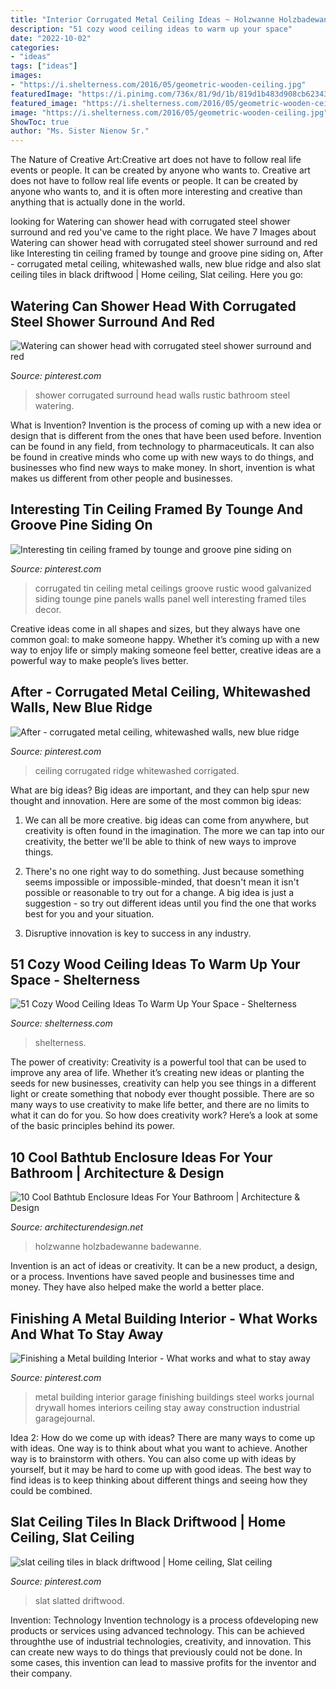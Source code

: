 ```yaml
---
title: "Interior Corrugated Metal Ceiling Ideas ~ Holzwanne Holzbadewanne Badewanne"
description: "51 cozy wood ceiling ideas to warm up your space"
date: "2022-10-02"
categories:
- "ideas"
tags: ["ideas"]
images:
- "https://i.shelterness.com/2016/05/geometric-wooden-ceiling.jpg"
featuredImage: "https://i.pinimg.com/736x/81/9d/1b/819d1b483d908cb62343244a52f70724.jpg"
featured_image: "https://i.shelterness.com/2016/05/geometric-wooden-ceiling.jpg"
image: "https://i.shelterness.com/2016/05/geometric-wooden-ceiling.jpg"
ShowToc: true
author: "Ms. Sister Nienow Sr."
---
```



The Nature of Creative Art:Creative art does not have to follow real life events or people. It can be created by anyone who wants to.
Creative art does not have to follow real life events or people. It can be created by anyone who wants to, and it is often more interesting and creative than anything that is actually done in the world.

	

		
looking for Watering can shower head with corrugated steel shower surround and red you've came to the right place. We have 7 Images about Watering can shower head with corrugated steel shower surround and red like Interesting tin ceiling framed by tounge and groove pine siding on, After - corrugated metal ceiling, whitewashed walls, new blue ridge and also slat ceiling tiles in black driftwood | Home ceiling, Slat ceiling. Here you go:
		
    
## Watering Can Shower Head With Corrugated Steel Shower Surround And Red

<img loading=lazy src="https://i.pinimg.com/736x/aa/df/80/aadf80d9d850eda319c7ac3e48f036c2.jpg" onerror="this.onerror=null;this.src='https://tse2.mm.bing.net/th?id=OIP.imWdFnHiFlOzueZS7s6ihQAAAA&amp;pid=15.1';" alt="Watering can shower head with corrugated steel shower surround and red">

_Source: pinterest.com_

>shower corrugated surround head walls rustic bathroom steel watering. 

	

What is Invention?
Invention is the process of coming up with a new idea or design that is different from the ones that have been used before. Invention can be found in any field, from technology to pharmaceuticals. It can also be found in creative minds who come up with new ways to do things, and businesses who find new ways to make money. In short, invention is what makes us different from other people and businesses.

    
## Interesting Tin Ceiling Framed By Tounge And Groove Pine Siding On

<img loading=lazy src="https://s-media-cache-ak0.pinimg.com/736x/3e/19/71/3e19710f7e00b72ea75560b3fcb0bf11.jpg" onerror="this.onerror=null;this.src='https://tse3.mm.bing.net/th?id=OIP.pXPdBAC9qx1rF6wT90raLQHaJ6&amp;pid=15.1';" alt="Interesting tin ceiling framed by tounge and groove pine siding on">

_Source: pinterest.com_

>corrugated tin ceiling metal ceilings groove rustic wood galvanized siding tounge pine panels walls panel well interesting framed tiles decor. 

	

Creative ideas come in all shapes and sizes, but they always have one common goal: to make someone happy. Whether it’s coming up with a new way to enjoy life or simply making someone feel better, creative ideas are a powerful way to make people’s lives better.

    
## After - Corrugated Metal Ceiling, Whitewashed Walls, New Blue Ridge

<img loading=lazy src="https://i.pinimg.com/736x/81/9d/1b/819d1b483d908cb62343244a52f70724.jpg" onerror="this.onerror=null;this.src='https://tse3.mm.bing.net/th?id=OIP.TEaPT78Ibw3x4YYezpar0gHaFj&amp;pid=15.1';" alt="After - corrugated metal ceiling, whitewashed walls, new blue ridge">

_Source: pinterest.com_

>ceiling corrugated ridge whitewashed corrigated. 

	

What are big ideas?
Big ideas are important, and they can help spur new thought and innovation. Here are some of the most common big ideas:
1. We can all be more creative. big ideas can come from anywhere, but creativity is often found in the imagination. The more we can tap into our creativity, the better we'll be able to think of new ways to improve things.

2. There's no one right way to do something. Just because something seems impossible or impossible-minded, that doesn't mean it isn't possible or reasonable to try out for a change. A big idea is just a suggestion - so try out different ideas until you find the one that works best for you and your situation.

3. Disruptive innovation is key to success in any industry.

    
## 51 Cozy Wood Ceiling Ideas To Warm Up Your Space - Shelterness

<img loading=lazy src="https://i.shelterness.com/2016/05/geometric-wooden-ceiling.jpg" onerror="this.onerror=null;this.src='https://tse3.mm.bing.net/th?id=OIP.awYwp6O3waMKVUu46ob_5gHaLH&amp;pid=15.1';" alt="51 Cozy Wood Ceiling Ideas To Warm Up Your Space - Shelterness">

_Source: shelterness.com_

>shelterness. 

	

The power of creativity:
Creativity is a powerful tool that can be used to improve any area of life. Whether it’s creating new ideas or planting the seeds for new businesses, creativity can help you see things in a different light or create something that nobody ever thought possible. There are so many ways to use creativity to make life better, and there are no limits to what it can do for you. So how does creativity work? Here’s a look at some of the basic principles behind its power.

    
## 10 Cool Bathtub Enclosure Ideas For Your Bathroom | Architecture &amp; Design

<img loading=lazy src="https://cdn.architecturendesign.net/wp-content/uploads/2015/09/33.jpg" onerror="this.onerror=null;this.src='https://tse1.mm.bing.net/th?id=OIP.tJc6n7h9mPYZq24DZukFhAHaLb&amp;pid=15.1';" alt="10 Cool Bathtub Enclosure Ideas For Your Bathroom | Architecture &amp; Design">

_Source: architecturendesign.net_

>holzwanne holzbadewanne badewanne. 

	

Invention is an act of ideas or creativity. It can be a new product, a design, or a process. Inventions have saved people and businesses time and money. They have also helped make the world a better place.

    
## Finishing A Metal Building Interior - What Works And What To Stay Away

<img loading=lazy src="https://i.pinimg.com/736x/16/01/68/16016810a40e1072a4c90152ecfac7fe--metal-buildings-what-works.jpg" onerror="this.onerror=null;this.src='https://tse4.mm.bing.net/th?id=OIP.2_u1_v-4cRIYGUzRV58iNQHaFj&amp;pid=15.1';" alt="Finishing a Metal building Interior - What works and what to stay away">

_Source: pinterest.com_

>metal building interior garage finishing buildings steel works journal drywall homes interiors ceiling stay away construction industrial garagejournal. 

	

Idea 2: How do we come up with ideas?
There are many ways to come up with ideas. One way is to think about what you want to achieve. Another way is to brainstorm with others. You can also come up with ideas by yourself, but it may be hard to come up with good ideas. The best way to find ideas is to keep thinking about different things and seeing how they could be combined.

    
## Slat Ceiling Tiles In Black Driftwood | Home Ceiling, Slat Ceiling

<img loading=lazy src="https://i.pinimg.com/736x/b1/3e/1b/b13e1b8f3b24dd0bed7dcd9dd0d81a7d.jpg" onerror="this.onerror=null;this.src='https://tse4.mm.bing.net/th?id=OIP.ac7HU6Yug6htmjoUhemzbQHaDl&amp;pid=15.1';" alt="slat ceiling tiles in black driftwood | Home ceiling, Slat ceiling">

_Source: pinterest.com_

>slat slatted driftwood. 

	

Invention: Technology
Invention technology is a process ofdeveloping new products or services using advanced technology. This can be achieved throughthe use of industrial technologies, creativity, and innovation. This can create new ways to do things that previously could not be done. In some cases, this invention can lead to massive profits for the inventor and their company.

